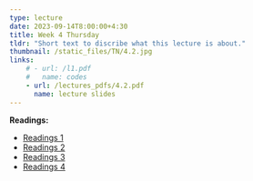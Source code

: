 ```yaml
---
type: lecture
date: 2023-09-14T8:00:00+4:30
title: Week 4 Thursday
tldr: "Short text to discribe what this lecture is about."
thumbnail: /static_files/TN/4.2.jpg
links:
    # - url: /l1.pdf
    #   name: codes
    - url: /lectures_pdfs/4.2.pdf
      name: lecture slides
---
```

**Readings:**
- [Readings 1](/readings_pdfs/week2/TH/r1.pdf)
- [Readings 2](/readings_pdfs/week2/TH/r2.pdf)
- [Readings 3](/readings_pdfs/week2/TH/r3.pdf)
- [Readings 4](/readings_pdfs/week2/TH/r4.pdf)


